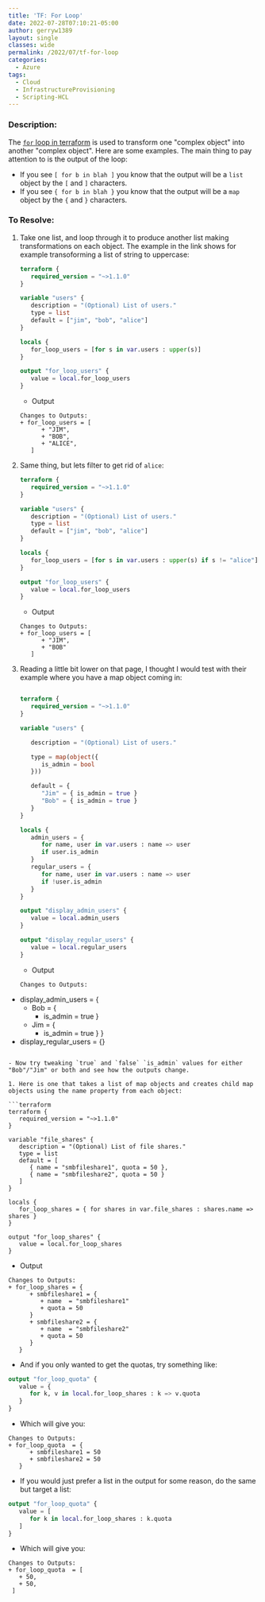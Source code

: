 ```yaml
---
title: 'TF: For Loop'
date: 2022-07-28T07:10:21-05:00
author: gerryw1389
layout: single
classes: wide
permalink: /2022/07/tf-for-loop
categories:
  - Azure
tags:
  - Cloud
  - InfrastructureProvisioning
  - Scripting-HCL
---
```

<!--more-->

### Description:

The [ `for` loop in terraform](https://www.terraform.io/language/expressions/for) is used to transform one "complex object" into another "complex object". Here are some examples. The main thing to pay attention to is the output of the loop:

   - If you see `[ for b in blah ]` you know that the output will be a `list` object by the `[` and `]` characters.
   - If you see `{ for b in blah }` you know that the output will be a `map` object by the `{` and `}` characters.

### To Resolve:

1. Take one list, and loop through it to produce another list making transformations on each object. The example in the link shows for example transoforming a list of string to uppercase:

   ```terraform
   terraform {
      required_version = "~>1.1.0"
   }

   variable "users" {
      description = "(Optional) List of users."
      type = list
      default = ["jim", "bob", "alice"]
   }

   locals {
      for_loop_users = [for s in var.users : upper(s)]
   }

   output "for_loop_users" {
      value = local.for_loop_users
   }

   ```

   - Output

   ```escape
   Changes to Outputs:
   + for_loop_users = [
         + "JIM",
         + "BOB",
         + "ALICE",
      ]
   ```

1. Same thing, but lets filter to get rid of `alice`:

   ```terraform
   terraform {
      required_version = "~>1.1.0"
   }

   variable "users" {
      description = "(Optional) List of users."
      type = list
      default = ["jim", "bob", "alice"]
   }

   locals {
      for_loop_users = [for s in var.users : upper(s) if s != "alice"]
   }

   output "for_loop_users" {
      value = local.for_loop_users
   }

   ```

   - Output

   ```escape
   Changes to Outputs:
   + for_loop_users = [
         + "JIM",
         + "BOB"
      ]
   ```

1. Reading a little bit lower on that page, I thought I would test with their example where you have a map object coming in:

   ```terraform

   terraform {
      required_version = "~>1.1.0"
   }

   variable "users" {

      description = "(Optional) List of users."

      type = map(object({
         is_admin = bool
      }))

      default = {
         "Jim" = { is_admin = true }
         "Bob" = { is_admin = true }
      }
   }

   locals {
      admin_users = {
         for name, user in var.users : name => user
         if user.is_admin
      }
      regular_users = {
         for name, user in var.users : name => user
         if !user.is_admin
      }
   }

   output "display_admin_users" {
      value = local.admin_users
   }

   output "display_regular_users" {
      value = local.regular_users
   }
   ```

   - Output

   ```escape
   Changes to Outputs:
  + display_admin_users   = {
      + Bob = {
          + is_admin = true
        }
      + Jim = {
          + is_admin = true
        }
    }
  + display_regular_users = {}
   ```

   - Now try tweaking `true` and `false` `is_admin` values for either "Bob"/"Jim" or both and see how the outputs change.

1. Here is one that takes a list of map objects and creates child map objects using the name property from each object:

   ```terraform
   terraform {
      required_version = "~>1.1.0"
   }

   variable "file_shares" {
      description = "(Optional) List of file shares."
      type = list
      default = [
         { name = "smbfileshare1", quota = 50 },
         { name = "smbfileshare2", quota = 50 }
      ]
   }

   locals {
      for_loop_shares = { for shares in var.file_shares : shares.name => shares }
   }

   output "for_loop_shares" {
      value = local.for_loop_shares
   }

   ```

   - Output

   ```escape
   Changes to Outputs:
   + for_loop_shares = {
         + smbfileshare1 = {
            + name  = "smbfileshare1"
            + quota = 50
         }
         + smbfileshare2 = {
            + name  = "smbfileshare2"
            + quota = 50
         }
      }
   ```

   - And if you only wanted to get the quotas, try something like:

   ```terraform
   output "for_loop_quota" {
      value = {
         for k, v in local.for_loop_shares : k => v.quota
      }
   }
   ```

   - Which will give you:

   ```escape
   Changes to Outputs:
   + for_loop_quota  = {
         + smbfileshare1 = 50
         + smbfileshare2 = 50
      }
   ```

   - If you would just prefer a list in the output for some reason, do the same but target a list:

   ```terraform
   output "for_loop_quota" {
      value = [
         for k in local.for_loop_shares : k.quota
      ]
   }
   ```

   - Which will give you:

   ```escape
   Changes to Outputs:
   + for_loop_quota  = [
      + 50,
      + 50,
    ]
   ```


